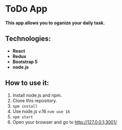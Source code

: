 # ToDo App
**This app allows you to oganize your daily task.**
## Technologies:
- **React**
- **Redux**
- **Bootstrap 5**
- **node.js**
## How to use it:
1. Install node.js and npm.
2. Clone this repository.
3. `npm install`
4. Use node.js v.16 `nvm use 16`
5. `npm start`
6. Open your browser and go to http://127.0.0.1:3001/